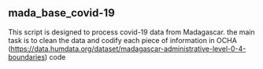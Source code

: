 # <h2>mada_base_covid-19 </h2>
This script is designed to process covid-19 data from Madagascar.
the main task is to clean the data and codify each piece of information in OCHA (https://data.humdata.org/dataset/madagascar-administrative-level-0-4-boundaries) code 
